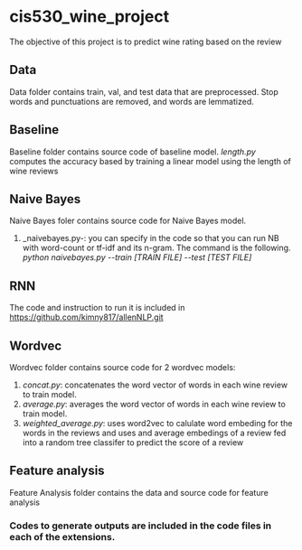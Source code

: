 # cis530_wine_project
The objective of this project is to predict wine rating based on the review

## Data
Data folder contains train, val, and test data that are preprocessed. 
Stop words and punctuations are removed, and words are lemmatized.

## Baseline
Baseline folder contains source code of baseline model. 
_length.py_ computes the accuracy based by training a linear model using the length of wine reviews

## Naive Bayes
Naive Bayes foler contains source code for Naive Bayes model.
1) _naivebayes.py-: you can specify in the code so that you can run NB with word-count or tf-idf and its n-gram. 
The command is the following. _python naivebayes.py --train [TRAIN FILE] --test [TEST FILE]_

## RNN
The code and instruction to run it is included in https://github.com/kimny817/allenNLP.git

## Wordvec
Wordvec folder contains source code for 2 wordvec models:
1) _concat.py_: concatenates the word vector of words in each wine review to train model.
2) _average.py_: averages the word vector of words in each wine review to train model.
3) _weighted_average.py_: uses word2vec to calulate word embeding for the words in the reviews and uses 
and average embedings of a review fed into a random tree classifer to predict the score of a review

## Feature analysis
Feature Analysis folder contains the data and source code for feature analysis

### Codes to generate outputs are included in the code files in each of the extensions. 

